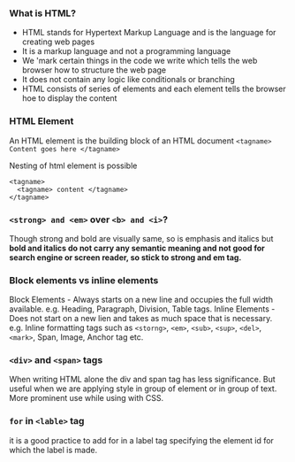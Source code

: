 
### What is HTML?

- HTML stands for Hypertext Markup Language and is the language for creating web pages
- It is a markup language and not a programming language
- We 'mark certain things in the code we write which tells the web browser how to structure the web page
- It does not contain any logic like conditionals or branching
- HTML consists of series of elements and each element tells the browser hoe to display the content

### HTML Element
An HTML element is the building block of an HTML document
`<tagname> Content goes here </tagname>`

Nesting of html element is possible
```
<tagname>
  <tagname> content </tagname>
</tagname>
```

### `<strong> and <em>` over `<b> and <i>`?

Though strong and bold are visually same, so is emphasis and italics but **bold and italics do not carry any semantic meaning and not good for search engine or screen reader, so stick to strong and em tag.**

### Block elements vs inline elements

Block Elements - Always starts on a new line and occupies the full width available. e.g. Heading, Paragraph, Division, Table tags. 
Inline Elements - Does not start on a new lien and takes as much space that is necessary. e.g. Inline formatting tags such as `<storng>`, `<em>`, `<sub>`, `<sup>`, `<del>`,  `<mark>`, Span, Image, Anchor tag etc.

### `<div>` and `<span>` tags

When writing HTML alone the div and span tag has less significance. But useful when we are applying style in group of element or in group of text. More prominent use while using with CSS.

### `for` in `<lable>` tag

it is a good practice to add for in a label tag specifying the element id for which the label is made. 